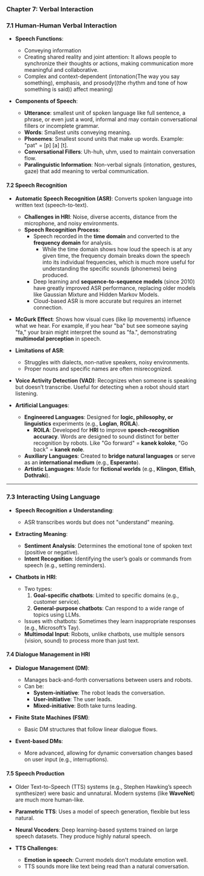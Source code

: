 ### **Chapter 7: Verbal Interaction**

### **7.1 Human-Human Verbal Interaction**

- **Speech Functions**:
  - Conveying information
  - Creating shared reality and joint attention: It allows people to synchronize their thoughts or actions, making communication more meaningful and collaborative.
  - Complex and context-dependent (intonation(The way you say something), emphasis, and prosody((the rhythm and tone of how something is said)) affect meaning)
  
  
- **Components of Speech**:
  - **Utterance**: smallest unit of spoken language like full sentence, a phrase, or even just a word, informal and may contain conversational fillers or incomplete grammar.
  - **Words**: Smallest units conveying meaning.
  - **Phonemes**: Smallest sound units that make up words. Example: "pat" = [p] [a] [t].
  - **Conversational Fillers**: Uh-huh, uhm, used to maintain conversation flow.
  - **Paralinguistic Information**: Non-verbal signals (intonation, gestures, gaze) that add meaning to verbal communication.
#### **7.2 Speech Recognition**

- **Automatic Speech Recognition (ASR)**: Converts spoken language into written text (speech-to-text).
  - **Challenges in HRI**: Noise, diverse accents, distance from the microphone, and noisy environments.
  - **Speech Recognition Process**:
    - Speech recorded in the **time domain** and converted to the **frequency domain** for analysis.
      - While the time domain shows how loud the speech is at any given time, the frequency domain breaks down the speech into its individual frequencies, which is much more useful for understanding the specific sounds (phonemes) being produced.
    - Deep learning and **sequence-to-sequence models** (since 2010) have greatly improved ASR performance, replacing older models like Gaussian Mixture and Hidden Markov Models.
    - Cloud-based ASR is more accurate but requires an internet connection.
  
- **McGurk Effect**: Shows how visual cues (like lip movements) influence what we hear. For example, if you hear "ba" but see someone saying "fa," your brain might interpret the sound as "fa.", demonstrating **multimodal perception** in speech.

- **Limitations of ASR**:
  - Struggles with dialects, non-native speakers, noisy environments.
  - Proper nouns and specific names are often misrecognized.
  
- **Voice Activity Detection (VAD)**: Recognizes when someone is speaking but doesn’t transcribe. Useful for detecting when a robot should start listening.

- **Artificial Languages**:
  - **Engineered Languages**: Designed for **logic, philosophy, or linguistics** experiments (e.g., **Loglan**, **ROILA**).
    - **ROILA**: Developed for **HRI** to improve **speech-recognition accuracy**. Words are designed to sound distinct for better recognition by robots. Like "Go forward" = **kanek koloke**, "Go back" = **kanek nole**.
  - **Auxiliary Languages**: Created to **bridge natural languages** or serve as an **international medium** (e.g., **Esperanto**).
  - **Artistic Languages**: Made for **fictional worlds** (e.g., **Klingon**, **Elfish**, **Dothraki**).

---

### **7.3 Interacting Using Language**

- **Speech Recognition ≠ Understanding**:
  - ASR transcribes words but does not "understand" meaning.

- **Extracting Meaning**:
  - **Sentiment Analysis**: Determines the emotional tone of spoken text (positive or negative).
  - **Intent Recognition**: Identifying the user’s goals or commands from speech (e.g., setting reminders).

- **Chatbots in HRI**:
  - Two types:
    1. **Goal-specific chatbots**: Limited to specific domains (e.g., customer service).
    2. **General-purpose chatbots**: Can respond to a wide range of topics using LLMs.
  - Issues with chatbots: Sometimes they learn inappropriate responses (e.g., Microsoft’s Tay).
  - **Multimodal Input**: Robots, unlike chatbots, use multiple sensors (vision, sound) to process more than just text.

#### **7.4 Dialogue Management in HRI**

- **Dialogue Management (DM)**:
  - Manages back-and-forth conversations between users and robots.
  - Can be:
    - **System-initiative**: The robot leads the conversation.
    - **User-initiative**: The user leads.
    - **Mixed-initiative**: Both take turns leading.
  
- **Finite State Machines (FSM)**:
  - Basic DM structures that follow linear dialogue flows.
  
- **Event-based DMs**:
  - More advanced, allowing for dynamic conversation changes based on user input (e.g., interruptions).

#### **7.5 Speech Production**

- Older Text-to-Speech (TTS) systems (e.g., Stephen Hawking’s speech synthesizer) were basic and unnatural. Modern systems (like **WaveNet**) are much more human-like.
  
- **Parametric TTS**: Uses a model of speech generation, flexible but less natural.
  
- **Neural Vocoders**: Deep learning-based systems trained on large speech datasets. They produce highly natural speech.
  
- **TTS Challenges**:
  - **Emotion in speech**: Current models don't modulate emotion well.
  - TTS sounds more like text being read than a natural conversation.

